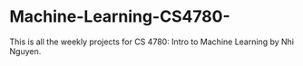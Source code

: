 # Machine-Learning-CS4780-

This is all the weekly projects for CS 4780: Intro to Machine Learning by Nhi Nguyen.
